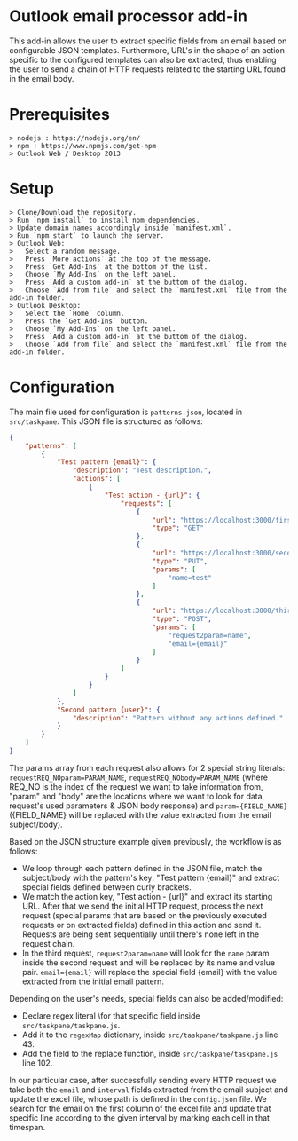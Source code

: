 # Outlook email processor add-in
This add-in allows the user to extract specific fields from an email based on configurable JSON templates. Furthermore, URL's in the shape of an action specific to the configured templates can also be extracted, thus enabling the user to send a chain of HTTP requests related to the starting URL found in the email body.

# Prerequisites
```shell
> nodejs : https://nodejs.org/en/
> npm : https://www.npmjs.com/get-npm
> Outlook Web / Desktop 2013
```

# Setup
```shell
> Clone/Download the repository.
> Run `npm install` to install npm dependencies.
> Update domain names accordingly inside `manifest.xml`.
> Run `npm start` to launch the server.
> Outlook Web:
>   Select a random message.
>   Press `More actions` at the top of the message.
>   Press `Get Add-Ins` at the bottom of the list.
>   Choose `My Add-Ins` on the left panel.
>   Press `Add a custom add-in` at the buttom of the dialog.
>   Choose `Add from file` and select the `manifest.xml` file from the add-in folder.
> Outlook Desktop:
>   Select the `Home` column.
>   Press the `Get Add-Ins` button.
>   Choose `My Add-Ins` on the left panel.
>   Press `Add a custom add-in` at the buttom of the dialog.
>   Choose `Add from file` and select the `manifest.xml` file from the add-in folder.
```

# Configuration
The main file used for configuration is `patterns.json`, located in `src/taskpane`. This JSON file is structured as follows:
```json
{
    "patterns": [
        {
            "Test pattern {email}": {
                "description": "Test description.",
                "actions": [
                    {
                        "Test action - {url}": {
                            "requests": [
                                {
                                    "url": "https://localhost:3000/firstRequest.html",
                                    "type": "GET"
                                },
                                {
                                    "url": "https://localhost:3000/secondRequest.html",
                                    "type": "PUT",
                                    "params": [
                                        "name=test"
                                    ]
                                },
                                {
                                    "url": "https://localhost:3000/thirdRequest.html",
                                    "type": "POST",
                                    "params": [
                                        "request2param=name",
                                        "email={email}"
                                    ]
                                }
                            ]
                        }
                    }
                ]
            },
            "Second pattern {user}": {
                "description": "Pattern without any actions defined."
            }
        }
    ]
}
```
The params array from each request also allows for 2 special string literals: `requestREQ_NOparam=PARAM_NAME`, `requestREQ_NObody=PARAM_NAME` (where REQ_NO is the index of the request we want to take information from, "param" and "body" are the locations where we want to look for data, request's used parameters & JSON body response) and `param={FIELD_NAME}` ({FIELD_NAME} will be replaced with the value extracted from the email subject/body).

Based on the JSON structure example given previously, the workflow is as follows:

* We loop through each pattern defined in the JSON file, match the subject/body with the pattern's key: "Test pattern {email}" and extract special fields defined between curly brackets.
* We match the action key, "Test action - {url}" and extract its starting URL. After that we send the initial HTTP request, process the next request (special params that are based on the previously executed requests or on extracted fields) defined in this action and send it. Requests are being sent sequentially until there's none left in the request chain.
* In the third request, `request2param=name` will look for the `name` param inside the second request and will be replaced by its name and value pair. `email={email}` will replace the special field {email} with the value extracted from the initial email pattern.

Depending on the user's needs, special fields can also be added/modified:

* Declare regex literal \for that specific field inside `src/taskpane/taskpane.js`.
* Add it to the `regexMap` dictionary, inside `src/taskpane/taskpane.js` line 43.
* Add the field to the replace function, inside `src/taskpane/taskpane.js` line 102.

In our particular case, after successfully sending every HTTP request we take both the `email` and `interval` fields extracted from the email subject and update the excel file, whose path is defined in the `config.json` file.
We search for the email on the first column of the excel file and update that specific line according to the given interval by marking each cell in that timespan.

